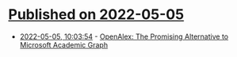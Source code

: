 # [Published on 2022-05-05](index.md)

* [2022-05-05, 10:03:54](https://news.ycombinator.com/item?id=31271477) - [OpenAlex: The Promising Alternative to Microsoft Academic Graph](https://library.smu.edu.sg/topics-insights/openalex-promising-alternative-microsoft-academic-graph)
